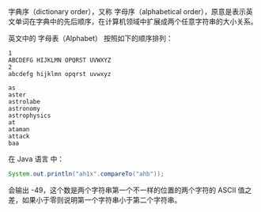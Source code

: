 字典序（dictionary order），又称 字母序（alphabetical order），原意是表示英文单词在字典中的先后顺序，在计算机领域中扩展成两个任意字符串的大小关系。

英文中的 字母表（Alphabet） 按照如下的顺序排列：

```
1
ABCDEFG HIJKLMN OPQRST UVWXYZ
2
abcdefg hijklmn opqrst uvwxyz
```

```
as
aster
astrolabe
astronomy
astrophysics
at
ataman
attack
baa
```

在 Java 语言 中：

```java
System.out.println("ah1x".compareTo("ahb"));
```

会输出 -49，这个数是两个字符串第一个不一样的位置的两个字符的 ASCII 值之差，如果小于零则说明第一个字符串小于第二个字符串。
